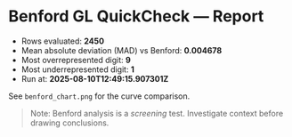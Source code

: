 # Benford GL QuickCheck — Report

- Rows evaluated: **2450**
- Mean absolute deviation (MAD) vs Benford: **0.004678**
- Most overrepresented digit: **9**
- Most underrepresented digit: **1**
- Run at: **2025-08-10T12:49:15.907301Z**

See `benford_chart.png` for the curve comparison.

> Note: Benford analysis is a *screening* test. Investigate context before drawing conclusions.
